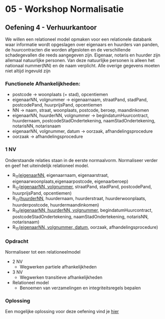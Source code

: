 # 05 - Workshop Normalisatie

## Oefening 4 - Verhuurkantoor
We willen een relationeel model opmaken voor een relationele databank waar informatie wordt opgeslagen over eigenaars en huurders van panden, de huurcontracten die worden afgesloten en de verschillende schadegevallen die reeds aangegeven zijn. Eigenaar, notaris en huurder zijn allemaal natuurlijke personen. Van deze natuurlijke personen is alleen het nationaal nummer(NN) en de naam verplicht. Alle overige gegevens moeten niet altijd ingevuld zijn

### Functionele Afhankelijkheden:​
- postcode → woonplaats (= stad), opcentiemen
- eigenaarNN, volgnummer → eigenaarnaam, straatPand, stadPand, postcodePand, huurprijsPand, opcentiemen
- NN → naam, straat, woonplaats, postcode, beroep, maandinkomen
- eigenaarNN, huurderNN, volgnummer → begindatumHuurcontract, huurdernaam, postcodeStadOndertekening, naamStadOndertekening, notarisNN, notarisnaam
- eigenaarNN, volgnummer, datum → oorzaak, afhandelingsprocedure
- oorzaak → afhandelingsprocedure

### 1 NV
Onderstaande relaties staan in de eerste normaalvorm. Normaliseer verder en geef het uiteindelijk relationeel model.
- R<sub>11</sub>(<ins>eigenaarNN</ins>, eigenaarnaam, eigenaarstraat, eigenaarwoonplaats,eigenaarpostcode, eigenaarberoep)
- R<sub>12</sub>(<ins>eigenaarNN, volgnummer</ins>, straatPand, stadPand, postcodePand, huurprijsPand, opcentiemen)
- R<sub>13</sub>(<ins>huurderNN</ins>, huurdernaam, huurderstraat, huurderwoonplaats, huurderpostcode, huurdermaandinkomen)
- R<sub>14</sub>(<ins>eigenaarNN, huurderNN, volgnummer</ins>, begindatumHuurcontract, postcodeStadOndertekening, naamStadOndertekening, notarisNN, notarisnaam)
- R<sub>15</sub>(<ins>eigenaarNN, volgnummer, datum</ins>, oorzaak, afhandelingsprocedure)


### Opdracht
Normaliseer tot een relationeelmodel
- 2 NV
    - Wegwerken partiele afhankelijkheden
- 3 NV
    - Wegwerken transitieve afhankelijkheden
- Relationeel model
    - Benoemen van verzamelingen en integriteitsregels bepalen

### Oplossing
Een mogelijke oplossing voor deze oefening vind je [hier](../solutions/exercise-4.md)